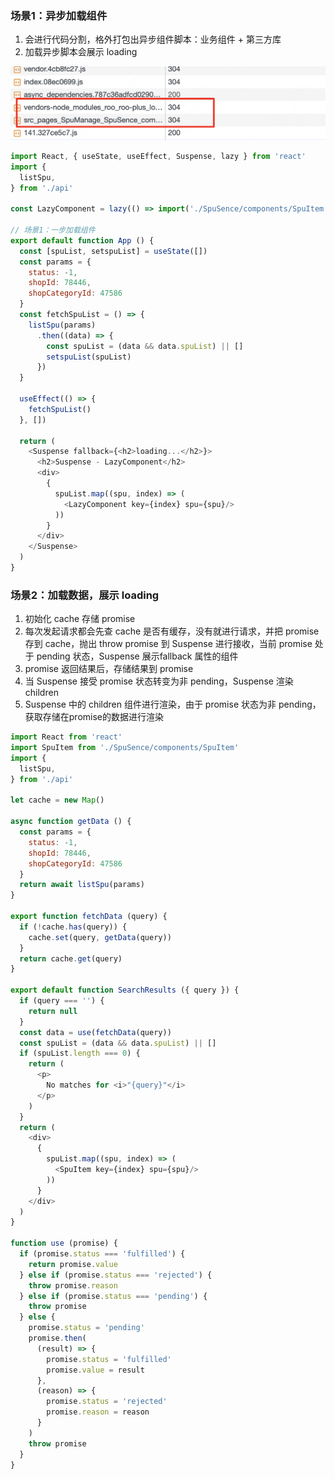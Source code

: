 ### 场景1：异步加载组件

1. 会进行代码分割，格外打包出异步组件脚本：业务组件 + 第三方库
2. 加载异步脚本会展示 loading

![1686908095250](image/Suspense实践/1686908095250.png)

```js
import React, { useState, useEffect, Suspense, lazy } from 'react'
import {
  listSpu,
} from './api'

const LazyComponent = lazy(() => import('./SpuSence/components/SpuItem'))

// 场景1：一步加载组件
export default function App () {
  const [spuList, setspuList] = useState([])
  const params = {
    status: -1,
    shopId: 78446,
    shopCategoryId: 47586
  }
  const fetchSpuList = () => {
    listSpu(params)
      .then((data) => {
        const spuList = (data && data.spuList) || []
        setspuList(spuList)
      })
  }

  useEffect(() => {
    fetchSpuList()
  }, [])

  return (
    <Suspense fallback={<h2>loading...</h2>}>
      <h2>Suspense - LazyComponent</h2>
      <div>
        {
          spuList.map((spu, index) => (
            <LazyComponent key={index} spu={spu}/>
          ))
        }
      </div>
    </Suspense>
  )
}
```

### 场景2：加载数据，展示 loading

1. 初始化 cache 存储 promise
2. 每次发起请求都会先查 cache 是否有缓存，没有就进行请求，并把 promise 存到 cache，抛出 throw promise 到 Suspense 进行接收，当前 promise 处于 pending 状态，Suspense 展示fallback 属性的组件
3. promise 返回结果后，存储结果到 promise
4. 当 Suspense 接受 promise 状态转变为非 pending，Suspense 渲染 children
5. Suspense 中的 children 组件进行渲染，由于 promise 状态为非 pending，获取存储在promise的数据进行渲染

```js
import React from 'react'
import SpuItem from './SpuSence/components/SpuItem'
import {
  listSpu,
} from './api'

let cache = new Map()

async function getData () {
  const params = {
    status: -1,
    shopId: 78446,
    shopCategoryId: 47586
  }
  return await listSpu(params)
}

export function fetchData (query) {
  if (!cache.has(query)) {
    cache.set(query, getData(query))
  }
  return cache.get(query)
}

export default function SearchResults ({ query }) {
  if (query === '') {
    return null
  }
  const data = use(fetchData(query))
  const spuList = (data && data.spuList) || []
  if (spuList.length === 0) {
    return (
      <p>
        No matches for <i>"{query}"</i>
      </p>
    )
  }
  return (
    <div>
      {
        spuList.map((spu, index) => (
          <SpuItem key={index} spu={spu}/>
        ))
      }
    </div>
  )
}

function use (promise) {
  if (promise.status === 'fulfilled') {
    return promise.value
  } else if (promise.status === 'rejected') {
    throw promise.reason
  } else if (promise.status === 'pending') {
    throw promise
  } else {
    promise.status = 'pending'
    promise.then(
      (result) => {
        promise.status = 'fulfilled'
        promise.value = result
      },
      (reason) => {
        promise.status = 'rejected'
        promise.reason = reason
      }
    )
    throw promise
  }
}
```

